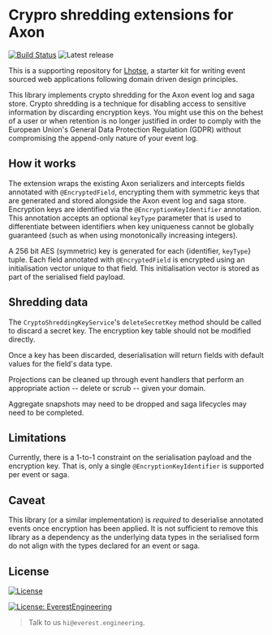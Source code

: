 # Crypro shredding extensions for Axon
[![Build Status](https://travis-ci.com/everest-engineering/axon-crypto-shredding-extension.svg?branch=master)](https://travis-ci.com/everest-engineering/axon-crypto-shredding-extension) ![Latest release](https://img.shields.io/github/v/release/everest-engineering/axon-crypto-shredding-extension)

This is a supporting repository for [Lhotse](https://github.com/everest-engineering/lhotse), a starter kit for writing 
event sourced web applications following domain driven design principles.

This library implements crypto shredding for the Axon event log and saga store. Crypto shredding is a technique for 
disabling access to sensitive information by discarding encryption keys. You might use this on the behest of a user or 
when retention is no longer justified in order to comply with the European Union's General Data Protection Regulation (GDPR)
without compromising the append-only nature of your event log.  

## How it works
The extension wraps the existing Axon serializers and intercepts fields annotated with `@EncryptedField`, encrypting them
with symmetric keys that are generated and stored alongside the Axon event log and saga store. Encryption keys
are identified via the `@EncryptionKeyIdentifier` annotation. This annotation accepts an optional `keyType` parameter
that is used to differentiate between identifiers when key uniqueness cannot be globally guaranteed (such as when using 
monotonically increasing integers).          

A 256 bit AES (symmetric) key is generated for each {identifier, `keyType`} tuple. Each field annotated with `@EncryptedField` is 
encrypted using an initialisation vector unique to that field. This initialisation vector is stored as part of the serialised
field payload.    

## Shredding data
The `CryptoShreddingKeyService`'s `deleteSecretKey` method should be called to discard a secret key. The encryption key 
table should not be modified directly.

Once a key has been discarded, deserialisation will return fields with default values for the field's data type.

Projections can be cleaned up through event handlers that perform an appropriate action -- delete or scrub -- given your domain.

Aggregate snapshots may need to be dropped and saga lifecycles may need to be completed.

## Limitations
Currently, there is a 1-to-1 constraint on the serialisation payload and the encryption key. That is, only a single
`@EncryptionKeyIdentifier` is supported per event or saga. 

## Caveat
This library (or a similar implementation) is *required* to deserialise annotated events once encryption has been applied.
It is not sufficient to remove this library as a dependency as the underlying data types in the serialised form do not 
align with the types declared for an event or saga.


## License
[![License](https://img.shields.io/badge/License-Apache%202.0-blue.svg)](https://opensource.org/licenses/Apache-2.0)

[![License: EverestEngineering](https://img.shields.io/badge/Copyright%20%C2%A9-EVERESTENGINEERING-blue)](https://everest.engineering)

>Talk to us `hi@everest.engineering`.
